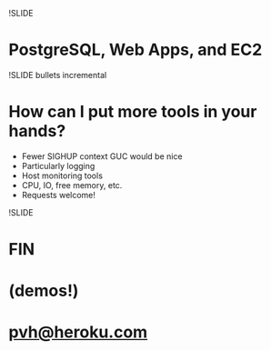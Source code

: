 !SLIDE

# PostgreSQL, Web Apps, and EC2

!SLIDE bullets incremental

# How can I put more tools in your hands?

* Fewer SIGHUP context GUC would be nice
* Particularly logging
* Host monitoring tools
* CPU, IO, free memory, etc.
* Requests welcome!

!SLIDE

# FIN
# (demos!)
# pvh@heroku.com

